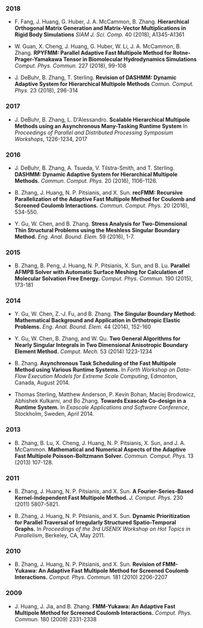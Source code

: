 ### 2018
* F. Fang, J. Huang, G. Huber, J. A. McCammon, B. Zhang. **Hierarchical Orthogonal Matrix Generation and Matrix-Vector Multiplications in Rigid Body Simulations** _SIAM J. Sci. Comp._ 40 (2018), A1345-A1361

* W. Guan, X. Cheng, J. Huang, G. Huber, W. Li, J. A. McCammon, B. Zhang. **RPYFMM: Parallel Adaptive Fast Multipole Method for Rotne-Prager-Yamakawa Tensor in Biomolecular Hydrodynamics Simulations** _Comput. Phys. Commun._ 227 (2018), 99-108

* J. DeBuhr, B. Zhang, T. Sterling. **Revision of DASHMM: Dynamic Adaptive System for Hierarchical Multipole Methods** _Comun. Comput. Phys._ 23 (2018), 296-314

### 2017
* J. DeBuhr, B. Zhang, L. D'Alessandro. **Scalable Hierarchical Multipole Methods using an Asynchronous Many-Tasking Runtime System** In _Proceedings of Parallel and Distributed Processing Symposium Workshops_, 1226-1234, 2017

### 2016
* J. DeBuhr, B. Zhang, A. Tsueda, V. Tilstra-Smith, and T. Sterling. **DASHMM: Dynamic Adaptive System for Hierarchical Multipole Methods.** _Commun. Comput. Phys._ 20 (2016), 1106-1126.

* B. Zhang, J. Huang, N. P. Pitsianis, and X. Sun. **recFMM: Recursive Parallelization of the Adaptive Fast Multipole Method for Coulomb and Screened Coulomb Interactions.** _Commun. Comput. Phys._ 20 (2016), 534-550. 

* Y. Gu, W. Chen, and B. Zhang. **Stress Analysis for Two-Dimensional Thin Structural Problems using the Meshless Singular Boundary Method.** _Eng. Anal. Bound. Elem._ 59 (2016), 1-7. 

### 2015
* B. Zhang, B. Peng, J. Huang, N. P. Pitsianis, X. Sun, and B. Lu. **Parallel AFMPB Solver with Automatic Surface Meshing for Calculation 
of Molecular Solvation Free Energy.**  _Comput. Phys. Commun._ 190 (2015), 173-181 

### 2014
* Y. Gu, W. Chen, Z.-J. Fu, and B. Zhang. **The Singular Boundary Method: Mathematical Background and Application in Orthotropic Elastic Problems.** _Eng. Anal. Bound. Elem._  44 (2014), 152-160

* Y. Gu, W. Chen, B. Zhang, and W. Qu. **Two General Algorithms for Nearly Singular Integrals in Two Dimensional Anisotropic Boundary Element Method.** _Comput. Mech._ 53 (2014) 1223-1234 

* B. Zhang. **Asynchronous Task Scheduling of the Fast Multipole Method using Various Runtime Systems.** In _Forth Workshop on Data-Flow Execution Models for Extreme Scale Computing_, Edmonton, Canada, August 2014.

* Thomas Sterling, Matthew Anderson, P. Kevin Bohan, Maciej Brodowicz, Abhishek Kulkarni, and Bo Zhang. **Towards Exascale Co-design in a Runtime System.** In _Exascale Applications and Software Conference_, Stockholm, Sweden, April 2014.

### 2013
* B. Zhang, B. Lu, X. Cheng, J. Huang, N. P. Pitsianis, X. Sun, and J. A. McCammon. **Mathematical and Numerical Aspects of the Adaptive Fast Multipole Poisson-Boltzmann Solver.** _Commun. Comput. Phys._ 13 (2013) 107-128. 

### 2011
* B. Zhang, J. Huang, N. P. Pitsianis, and X. Sun. **A Fourier-Series-Based Kernel-Independent Fast Multipole Method.** _J. Comput. Phys._ 230 (2011) 5807-5821. 

* B. Zhang, J. Huang, N. P. Pitsianis, and X. Sun. **Dynamic Prioritization for Parallel Traversal of Irregularly Structured Spatio-Temporal Graphs.** In _Proceedings of the 3rd USENIX Workshop on Hot Topics in Parallelism_, Berkeley, CA, May 2011.

### 2010
* B. Zhang, J. Huang, N. P. Pitsianis, and X. Sun. **Revision of FMM-Yukawa: An Adaptive Fast Multipole Method for Screened Coulomb Interactions.** _Comput. Phys. Commun._ 181 (2010) 2206-2207 

### 2009
* J. Huang, J. Jia, and B. Zhang. **FMM-Yukawa: An Adaptive Fast Multipole Method for Screened Coulomb Interactions.** _Comput. Phys. Commun._ 180 (2009) 2331-2338



